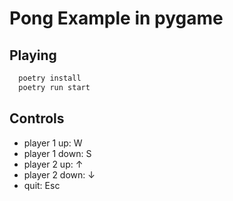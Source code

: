# Pong Example in pygame

## Playing
```sh
  poetry install
  poetry run start
```

## Controls
- player 1 up: W
- player 1 down: S
- player 2 up: &#8593;
- player 2 down: &#8595;
- quit: Esc